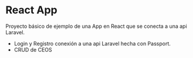 # React App

Proyecto básico de ejemplo de una App en React que se conecta a una api Laravel.

- Login y Registro 
conexión a una api Laravel hecha con Passport.
- CRUD de CEOS
